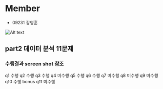 # Member
<ul>
 <li> 09231 강영훈 </li>
</ul>

![Alt text](https://github.com/gogohs/skccBigData/blob/master/kangyounghun2.png)


## part2 데이터 분석 11문제

### 수행결과 screen shot 참조
q1 수행
q2 수행
q3 수행
q4 미수행
q5 수행
q6 수행
q7 미수행
q8 미수행
q9 미수행
q10 수행
bonus q11 미수행
###